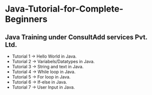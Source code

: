# Java-Tutorial-for-Complete-Beginners

## Java Training under ConsultAdd services Pvt. Ltd.

- Tutorial 1 -> Hello World in Java.
- Tutorial 2 -> Variabels/Datatypes in Java.
- Tutorial 3 -> String and text in Java.
- Tutorial 4 -> While loop in Java.
- Tutorial 5 -> For loop in Java.
- Tutorial 6 -> If-else in Java.
- Tutorial 7 -> User Input in Java.
